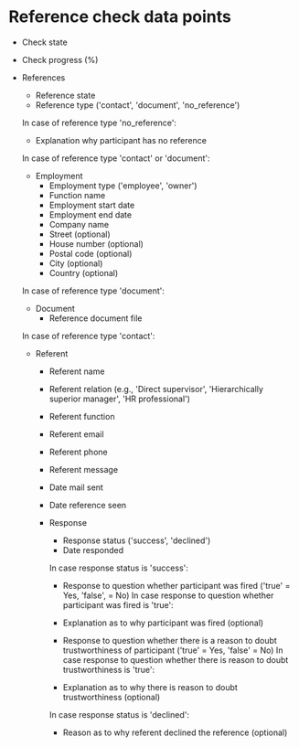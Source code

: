 # Reference check data points

* Check state
* Check progress (%)

* References
  * Reference state
  * Reference type ('contact', 'document', 'no_reference')
  
  In case of reference type 'no_reference':
  * Explanation why participant has no reference

  In case of reference type 'contact' or 'document':
  * Employment
    * Employment type ('employee', 'owner')
    * Function name
    * Employment start date
    * Employment end date
    * Company name
    * Street (optional)
    * House number (optional)
    * Postal code (optional)
    * City (optional)
    * Country (optional)

  In case of reference type 'document':
  * Document
    * Reference document file

  In case of reference type 'contact':
  * Referent
    * Referent name
    * Referent relation (e.g., 'Direct supervisor', 'Hierarchically superior manager', 'HR professional')
    * Referent function
    * Referent email
    * Referent phone
    * Referent message

    * Date mail sent
    * Date reference seen

    * Response
      * Response status ('success', 'declined')
      * Date responded
        
      In case response status is 'success':
      * Response to question whether participant was fired ('true' = Yes, 'false', = No)
      In case response to question whether participant was fired is 'true':
      * Explanation as to why participant was fired (optional)

      * Response to question whether there is a reason to doubt trustworthiness of participant ('true' = Yes, 'false' = No)
      In case response to question whether there is reason to doubt trustworthiness is 'true':
      * Explanation as to why there is reason to doubt trustworthiness (optional)

      In case response status is 'declined':
      * Reason as to why referent declined the reference (optional)
